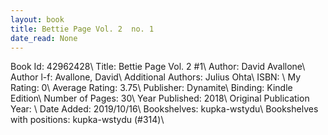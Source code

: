 ```yaml
---
layout: book
title: Bettie Page Vol. 2  no. 1
date_read: None
---
```


Book Id: 42962428\ 
Title: Bettie Page Vol. 2 #1\ 
Author: David Avallone\ 
Author l-f: Avallone, David\ 
Additional Authors: Julius Ohta\ 
ISBN: \ 
My Rating: 0\ 
Average Rating: 3.75\ 
Publisher: Dynamite\ 
Binding: Kindle Edition\ 
Number of Pages: 30\ 
Year Published: 2018\ 
Original Publication Year: \ 
Date Added: 2019/10/16\ 
Bookshelves: kupka-wstydu\ 
Bookshelves with positions: kupka-wstydu (#314)\ 

